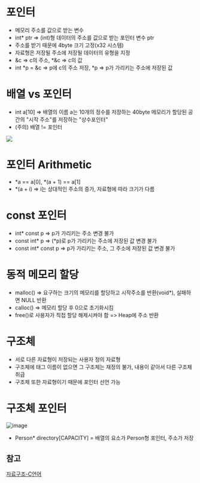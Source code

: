 # 포인터
- 메모리 주소를 값으로 받는 변수
- int* ptr => (int)형 데이터의 주소를 값으로 받는 포인터 변수 ptr
- 주소를 받기 때문에 4byte 크기 고정(x32 시스템)
- 자료형은 저장될 주소에 저장될 데이터의 유형을 지정
- &c => c의 주소, *&c => c의 값
- int *p = &c => p에 c의 주소 저장, *p => p가 가리키는 주소에 저장된 값

# 배열 vs 포인터
- int a[10] => 배열의 이름 a는 10개의 정수를 저장하는 40byte 메모리가 할당된 공간의 "시작 주소"를 저장하는 "상수포인터"
- (주의) 배열 != 포인터

<img src="https://velog.velcdn.com/images/rokky/post/d2166deb-4031-4c1d-aeb9-4f8e4b20fceb/image.png">

# 포인터 Arithmetic
- *a == a[0], *(a + 1) == a[1]
- *(a + i) => i는 상대적인 주소의 증가, 자료형에 따라 크기가 다름

# const 포인터
- int* const p => p가 가리키는 주소 변경 불가
- const int* p => (*p)로 p가 가리키는 주소에 저장된 값 변경 불가
- const int* const p => p가 가리키는 주소, 그 주소에 저장된 값 변경 불가

# 동적 메모리 할당
- malloc() => 요구하는 크기의 메모리를 할당하고 시작주소를 반환(void*), 실패하면 NULL 반환
- calloc() => 메모리 할당 후 0으로 초기화시킴
- free()로 사용자가 직접 할당 해제시켜야 함 => Heap에 주소 반환

# 구조체
- 서로 다른 자료형이 저장되는 사용자 정의 자료형
- 구조체에 태그 이름이 없으면 그 구조체는 재정의 불가, 내용이 같아서 다른 구조체 취급
- 구조체 또한 자료형이기 때문에 포인터 선언 가능

# 구조체 포인터

![image](https://github.com/user-attachments/assets/825b45f1-06af-48bf-9821-f2c0e7b04364)
- Person* directory[CAPACITY] = 배열의 요소가 Person형 포인터, 주소가 저장

## 참고
[자료구조-C언어](https://ksk9820.tistory.com/155)
